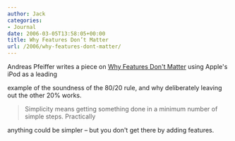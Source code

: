 ```yaml
---
author: Jack
categories:
- Journal
date: 2006-03-05T13:58:05+00:00
title: Why Features Don’t Matter
url: /2006/why-features-dont-matter/
---
```


Andreas Pfeiffer writes a piece on [Why Features Don't Matter][1] using Apple's iPod as a leading 

example of the soundness of the 80/20 rule, and why deliberately leaving out the other 20% works. 

> Simplicity means getting something done in a minimum number of simple steps. Practically 

anything could be simpler &#8211; but you don't get there by adding features. 

[1]: <http://www.acm.org/ubiquity/views/v7i07_pfeiffer.html>